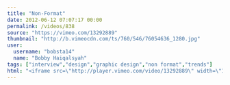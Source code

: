 ```yaml
---
title: "Non-Format"
date: 2012-06-12 07:07:17 00:00
permalink: /videos/838
source: "https://vimeo.com/13292889"
thumbnail: "http://b.vimeocdn.com/ts/760/546/76054636_1280.jpg"
user:
  username: "bobsta14"
  name: "Bobby Haiqalsyah"
tags: ["interview","design","graphic design","non format","trends"]
html: "<iframe src=\"http://player.vimeo.com/video/13292889\" width=\"1280\" height=\"720\" frameborder=\"0\" webkitAllowFullScreen mozallowfullscreen allowFullScreen></iframe>"
---
```


